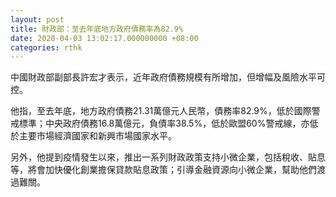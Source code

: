 ```yaml
---
layout: post
title: 財政部：至去年底地方政府債務率為82.9%
date: 2020-04-03 13:02:17.000000000 +08:00
categories: rthk
---
```


中國財政部副部長許宏才表示，近年政府債務規模有所增加，但增幅及風險水平可控。

他指，至去年底，地方政府債務21.31萬億元人民幣，債務率82.9%，低於國際警戒標準；中央政府債務16.8萬億元，負債率38.5%，低於歐盟60%警戒線，亦低於主要市場經濟國家和新興市場國家水平。

另外，他提到疫情發生以來，推出一系列財政政策支持小微企業，包括稅收、貼息等，將會加快優化創業擔保貸款貼息政策；引導金融資源向小微企業，幫助他們渡過難關。
